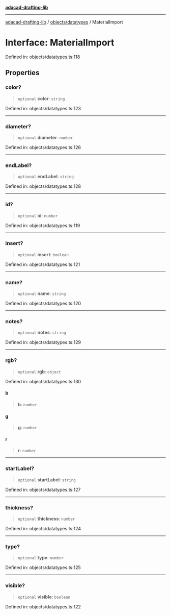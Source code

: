 [**adacad-drafting-lib**](../../../README.md)

***

[adacad-drafting-lib](../../../modules.md) / [objects/datatypes](../README.md) / MaterialImport

# Interface: MaterialImport

Defined in: objects/datatypes.ts:118

## Properties

### color?

> `optional` **color**: `string`

Defined in: objects/datatypes.ts:123

***

### diameter?

> `optional` **diameter**: `number`

Defined in: objects/datatypes.ts:126

***

### endLabel?

> `optional` **endLabel**: `string`

Defined in: objects/datatypes.ts:128

***

### id?

> `optional` **id**: `number`

Defined in: objects/datatypes.ts:119

***

### insert?

> `optional` **insert**: `boolean`

Defined in: objects/datatypes.ts:121

***

### name?

> `optional` **name**: `string`

Defined in: objects/datatypes.ts:120

***

### notes?

> `optional` **notes**: `string`

Defined in: objects/datatypes.ts:129

***

### rgb?

> `optional` **rgb**: `object`

Defined in: objects/datatypes.ts:130

#### b

> **b**: `number`

#### g

> **g**: `number`

#### r

> **r**: `number`

***

### startLabel?

> `optional` **startLabel**: `string`

Defined in: objects/datatypes.ts:127

***

### thickness?

> `optional` **thickness**: `number`

Defined in: objects/datatypes.ts:124

***

### type?

> `optional` **type**: `number`

Defined in: objects/datatypes.ts:125

***

### visible?

> `optional` **visible**: `boolean`

Defined in: objects/datatypes.ts:122

